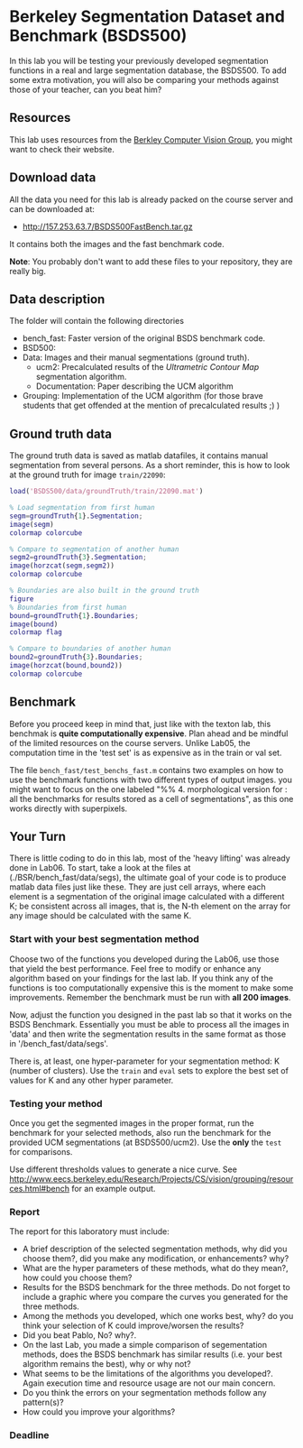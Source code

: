 # Berkeley Segmentation Dataset and Benchmark (BSDS500)

In this lab you will be testing your previously developed segmentation functions in a real and large segmentation database, the BSDS500. To add some extra motivation, you will also be comparing your methods against those of your teacher, can you beat him?

## Resources

This lab uses resources from the
[Berkley Computer Vision Group](http://www.eecs.berkeley.edu/Research/Projects/CS/vision/grouping/resources.html),
you might want to check their website.

## Download data

All the data you need for this lab is already packed on the course server and can be downloaded at:

- http://157.253.63.7/BSDS500FastBench.tar.gz

It contains both the images and the fast benchmark code.

**Note**: You probably don't want to add these files to your repository, they are really big.

## Data description

The folder will contain the following directories

- bench_fast: Faster version of the original BSDS benchmark code.
- BSD500:
- Data: Images and their manual segmentations (ground truth).
  - ucm2: Precalculated results of the *Ultrametric Contour Map* segmentation algorithm.
  - Documentation: Paper describing the UCM algorithm
- Grouping: Implementation of the UCM algorithm (for those brave students that get offended at the mention of precalculated results ;) )   

## Ground truth data

The ground truth data is saved as matlab datafiles, it contains manual segmentation from several persons. As a short reminder, this is how to look at the ground truth for image ``train/22090``:

```matlab
load('BSDS500/data/groundTruth/train/22090.mat')

% Load segmentation from first human
segm=groundTruth{1}.Segmentation;
image(segm)
colormap colorcube

% Compare to segmentation of another human
segm2=groundTruth{3}.Segmentation;
image(horzcat(segm,segm2))
colormap colorcube

% Boundaries are also built in the ground truth
figure
% Boundaries from first human
bound=groundTruth{1}.Boundaries;
image(bound)
colormap flag

% Compare to boundaries of another human
bound2=groundTruth{3}.Boundaries;
image(horzcat(bound,bound2))
colormap colorcube
```

## Benchmark

Before you proceed keep in mind that, just like with the texton lab, this benchmak is **quite computationally expensive**. Plan ahead and be mindful of the limited resources on the course servers. Unlike Lab05, the computation time in the 'test set' is as expensive as in the train or val set.

The file ``bench_fast/test_benchs_fast.m`` contains two examples on how to use the benchmark functions with two different types of output images. you might want to focus on the one labeled "%% 4. morphological version for : all the benchmarks for results stored as a cell of segmentations", as this one works directly with superpixels.


## Your Turn

There is little coding to do in this lab, most of the 'heavy lifting' was already done in Lab06. To start, take a  look at the  files at (./BSR/bench_fast/data/segs), the ultimate goal of your code is to produce matlab data files just like these. They are just cell arrays, where each element is a segmentation of the original image calculated with a different K; be consistent across all images, that is, the N-th element on the array for any image should be calculated with the same K.  

### Start with your best segmentation method

Choose two of the functions you developed during the Lab06, use those that yield the best performance. Feel free to modify or enhance any algorithm based on your findings for the last lab. If you think any of the functions is too computationally expensive this is the moment to make some improvements. Remember the benchmark must be run with **all 200 images**.

Now, adjust the function you designed in the past lab so that it works on the BSDS Benchmark. Essentially you must be able to process all the images in 'data' and then write the segmentation results in the same format as those in '/bench_fast/data/segs'. 

There is, at least, one hyper-parameter for your segmentation method: K (number of clusters). Use the ``train``  and ``eval`` sets to explore the best set of values for K and any other hyper parameter.

### Testing your method

Once you get the segmented images in the proper format, run the  benchmark for your selected methods, also run the  benchmark for the provided UCM segmentations (at BSDS500/ucm2). Use the **only** the ``test`` for comparisons.

Use different thresholds values to generate a nice curve. See http://www.eecs.berkeley.edu/Research/Projects/CS/vision/grouping/resources.html#bench for an example output.


### Report

The report for this laboratory must include:
- A brief description of the selected segmentation methods, why did you choose them?, did you make any modification, or  enhancements? why?
- What are the hyper parameters of these methods, what do they mean?, how could you choose them? 
- Results for the BSDS benchmark for the three methods.  Do not forget to include a graphic where you compare the curves you generated for the three methods.
- Among the methods you developed, which one works best, why? do you think your selection of K could improve/worsen the results?
- Did you beat Pablo, No? why?.
- On the last Lab, you made a simple comparison of segementation methods, does the BSDS benchmark has similar results (i.e. your best algorithm remains the best), why or why not?
- What seems to be the limitations of the algorithms you developed?. Again execution time and resource usage are not our main concern.
- Do you think the errors on your segmentation methods follow any pattern(s)?
- How could you improve your algorithms?

### Deadline

